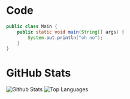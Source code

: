 # Code

```java
public class Main {
	public static void main(String[] args) {
		System.out.println("oh no");
	}
}
```

# GitHub Stats
![Github Stats](https://github-readme-stats.vercel.app/api?username=Eipusino&count_private=true&show_icons=true&include_all_commits=true&hide_border=true&count_private=true&theme=transparent)
![Top Languages](https://github-readme-stats.vercel.app/api/top-langs/?username=Eipusino&show_icons=true&include_all_commits=true&hide_border=true&count_private=true&theme=transparent&langs_count=4)
